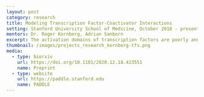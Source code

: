 ```yaml
---
layout: post
category: research
title: Modeling Transcription Factor-Coactivator Interactions
setting: Stanford University School of Medicine, October 2018 - present
mentors: Dr. Roger Kornberg, Adrian Sanborn
excerpt: The activation domains of transcription factors are poorly annotated, and the biochemical mechanisms by which they recruit co-activators such as Mediator remain poorly understood. We developed high-throughput assays to screen libraries of peptide fragments for transcriptional activation activity and co-activator binding. We identified all activation domains (ADs) in yeast transcription factors and trained an accurate deep learning model (PADDLE) to predict ADs in human and other yeast proteins. Our results reveal new insights into the fundamental mechanisms of eukaryotic transcription.
thumbnail: /images/projects_research_kornberg-tfs.png
media:
  - type: biorxiv
    url: https://doi.org/10.1101/2020.12.18.423551
    name: Preprint
  - type: website
    url: https://paddle.stanford.edu
    name: PADDLE
---
```

